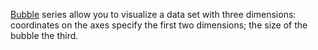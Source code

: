 [Bubble](https://docs.devexpress.com/Blazor/DevExpress.Blazor.DxChartBubbleSeries-4) series allow you to visualize a data set with three dimensions: coordinates on the axes specify the first two dimensions; the size of the bubble the third.
